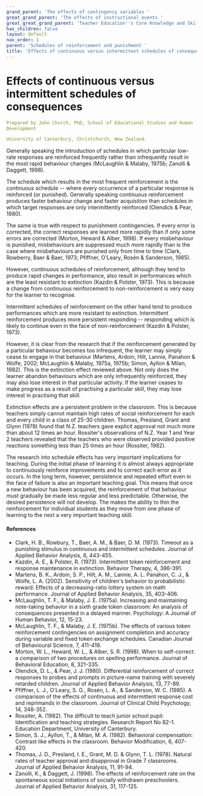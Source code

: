 ```yaml
---
grand_parent: 'The effects of contingency variables '
great_grand_parent: 'The effects of instructional events '
great_great_grand_parent: 'Teacher Education''s Core Knowledge and Skills.'
has_children: false
layout: default
nav_order: 1
parent: 'Schedules of reinforcement and punishment '
title: 'Effects of continuous versus intermittent schedules of consequences '
---
```

# Effects of continuous versus intermittent schedules of consequences


```yaml
Prepared by John Church, PhD, School of Educational Studies and Human
Development

University of Canterbury, Christchurch, New Zealand.
```


Generally speaking the introduction of schedules in which particular
low-rate responses are reinforced frequently rather than infrequently
result in the most rapid behaviour changes (McLaughlin & Malaby, 1975b;
Zanolli & Daggett, 1998).

The schedule which results in the most frequent reinforcement is the
continuous schedule -- where every occurrence of a particular response
is reinforced (or punished). Generally speaking continuous reinforcement
produces faster behaviour change and faster acquisition than schedules
in which target responses are only intermittently reinforced (Olendick &
Pear, 1980).

The same is true with respect to punishment contingencies. If every
error is corrected, the correct responses are learned more rapidly than
if only some errors are corrected (Morton, Heward & Alber, 1998). If
every misbehaviour is punished, misbehaviours are suppressed much more
rapidly than is the case where misbehaviours are punished only from time
to time (Clark, Rowberry, Baer & Baer, 1973; Pfiffner, O'Leary, Rosén &
Sanderson, 1985).

However, continuous schedules of reinforcement, although they tend to
produce rapid changes in performance, also result in performances which
are the least resistant to extinction (Kazdin & Polster, 1973). This is
because a change from continuous reinforcement to non-reinforcement is
very easy for the learner to recognise.

Intermittent schedules of reinforcement on the other hand tend to
produce performances which are more resistant to extinction.
Intermittent reinforcement produces more persistent responding --
responding which is likely to continue even in the face of
non-reinforcement (Kazdin & Polster, 1973).

However, it is clear from the research that if the reinforcement
generated by a particular behaviour becomes too infrequent, the learner
may simply cease to engage in that behaviour (Martens, Ardoin, Hilt,
Lannie, Panahon & Wolfe, 2002; McLaughlin & Malaby, 1975a, 1975b; Simon,
Ayllon & Milan, 1982). This is the extinction effect reviewed above. Not
only does the learner abandon behaviours which are only infrequently
reinforced, they may also lose interest in that particular activity. If
the learner ceases to make progress as a result of practising a
particular skill, they may lose interest in practising that skill.

Extinction effects are a persistent problem in the classroom. This is
because teachers simply cannot maintain high rates of social
reinforcement for each and every child in a class of 25-30 children.
Thomas, Presland, Grant and Glynn (1978) found that N.Z. teachers gave
explicit approval not much more than about 12 times an hour. Rossiter\'s
observations of N.Z. Year 1 and Year 2 teachers revealed that the
teachers who were observed provided positive reactions something less
than 25 times an hour (Rossiter, 1982).

The research into schedule effects has very important implications for
teaching. During the initial phase of learning it is almost always
appropriate to continuously reinforce improvements and to correct each
error as it occurs. In the long term, however, persistence and repeated
effort even in the face of failure is also an important teaching goal.
This means that once a new behaviour has been acquired, the
reinforcement of that behaviour must gradually be made less regular and
less predictable. Otherwise, the desired persistence will not develop.
The makes the ability to thin the reinforcement for individual students
as they move from one phase of learning to the next a very important
teaching skill.


#### References

-   Clark, H. B., Rowbury, T., Baer, A. M., & Baer, D. M. (1973).
    Timeout as a punishing stimulus in continuous and intermittent
    schedules. Journal of Applied Behavior Analysis, 6, 443-455.
-   Kazdin, A. E., & Polster, R. (1973). Intermittent token
    reinforcement and response maintenance in extinction. Behavior
    Therapy, 4, 386-391.
-   Martens, B. K., Ardoin, S. P., Hilt, A. M., Lannie, A. L.
    Panahon, C. J., & Wolfe, L. A. (2002). Sensitivity of children's
    behavior to probabilistic reward: Effects of a decreasing-ratio
    lottery system on math performance. Journal of Applied Behavior
    Analysis, 35, 403-406.
-   McLaughlin, T. F., & Malaby, J. E. (1975a). Increasing and
    maintaining note-taking behavior in a sixth grade token classroom:
    An analysis of consequences presented in a delayed manner.
    Psychology: A Journal of Human Behavior, 12, 15-23.
-   McLaughlin, T. F., & Malaby, J. E. (1975b). The effects of various
    token reinforcement contingencies on assignment completion and
    accuracy during variable and fixed token exchange schedules.
    Canadian Journal of Behavioural Science, 7, 411-419.
-   Morton, W. L., Heward, W. L., & Alber, S. R. (1998). When to
    self-correct: a comparison of two procedures on spelling
    performance. Journal of Behavioral Education, 8, 321-335.
-   Olendick, D. L., & Pear, J. J. (1980). Differential reinforcement of
    correct responses to probes and prompts in picture-name training
    with severely retarded children. Journal of Applied Behavior
    Analysis, 13, 77-89.
-   Pfiffner, L. J., O\'Leary, S. G., Rosén, L. A., & Sanderson, W. C.
    (1985). A comparison of the effects of continuous and intermittent
    response cost and reprimands in the classroom. Journal of Clinical
    Child Psychology, 14, 348-352.
-   Rossiter, A. (1982). The difficult to teach junior school pupil:
    Identification and teaching strategies. Research Report No 82-1.
    Education Department, University of Canterbury.
-   Simon, S. J., Ayllon, T., & Milan, M. A. (1982). Behavioral
    compensation: Contrast like effects in the classroom. Behavior
    Modification, 6, 407-420.
-   Thomas, J. D., Presland, I. E., Grant, M. D. & Glynn, T. L. (1978).
    Natural rates of teacher approval and disapproval in Grade 7
    classrooms. Journal of Applied Behavior Analysis, 11, 91-94.
-   Zanolli, K., & Daggett, J. (1998). The effects of reinforcement rate
    on the spontaneous social initiations of socially withdrawn
    preschoolers. Journal of Applied Behavior Analysis, 31, 117-125.
